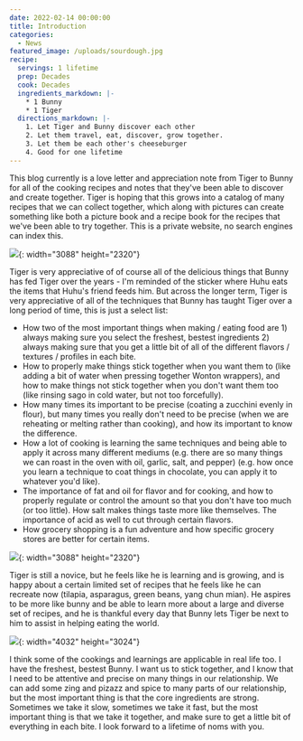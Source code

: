 ```yaml
---
date: 2022-02-14 00:00:00
title: Introduction
categories:
  - News
featured_image: /uploads/sourdough.jpg
recipe:
  servings: 1 lifetime
  prep: Decades
  cook: Decades
  ingredients_markdown: |-
    * 1 Bunny
    * 1 Tiger
  directions_markdown: |-
    1. Let Tiger and Bunny discover each other
    2. Let them travel, eat, discover, grow together.
    3. Let them be each other's cheeseburger
    4. Good for one lifetime
---
```


This blog currently is a love letter and appreciation note from Tiger to Bunny for all of the cooking recipes and notes that they've been able to discover and create together. Tiger is hoping that this grows into a catalog of many recipes that we can collect together, which along with pictures can create something like both a picture book and a recipe book for the recipes that we've been able to try together. This is a private website, no search engines can index this.

![](uploads/thanksgiving-meal.jpg){: width="3088" height="2320"}

Tiger is very appreciative of of course all of the delicious things that Bunny has fed Tiger over the years - I'm reminded of the sticker where Huhu eats the items that Huhu's friend feeds him. But across the longer term, Tiger is very appreciative of all of the techniques that Bunny has taught Tiger over a long period of time, this is just a select list:

* How two of the most important things when making / eating food are 1) always making sure you select the freshest, bestest ingredients 2) always making sure that you get a little bit of all of the different flavors / textures / profiles in each bite.
* How to properly make things stick together when you want them to (like adding a bit of water when pressing together Wonton wrappers), and how to make things not stick together when you don't want them too (like rinsing sago in cold water, but not too forcefully).
* How many times its important to be precise (coating a zucchini evenly in flour), but many times you really don't need to be precise (when we are reheating or melting rather than cooking), and how its important to know the difference.
* How a lot of cooking is learning the same techniques and being able to apply it across many different mediums (e.g. there are so many things we can roast in the oven with oil, garlic, salt, and pepper) (e.g. how once you learn a technique to coat things in chocolate, you can apply it to whatever you'd like).
* The importance of fat and oil for flavor and for cooking, and how to properly regulate or control the amount so that you don't have too much (or too little). How salt makes things taste more like themselves. The importance of acid as well to cut through certain flavors.
* How grocery shopping is a fun adventure and how specific grocery stores are better for certain items.

![](uploads/trader-joes-haul.jpg){: width="3088" height="2320"}

Tiger is still a novice, but he feels like he is learning and is growing, and is happy about a certain limited set of recipes that he feels like he can recreate now (tilapia, asparagus, green beans, yang chun mian). He aspires to be more like bunny and be able to learn more about a large and diverse set of recipes, and he is thankful every day that Bunny lets Tiger be next to him to assist in helping eating the world.

![](uploads/long-island-pies.jpg){: width="4032" height="3024"}

I think some of the cookings and learnings are applicable in real life too. I have the freshest, bestest Bunny. I want us to stick together, and I know that I need to be attentive and precise on many things in our relationship. We can add some zing and pizazz and spice to many parts of our relationship, but the most important thing is that the core ingredients are strong. Sometimes we take it slow, sometimes we take it fast, but the most important thing is that we take it together, and make sure to get a little bit of everything in each bite. I look forward to a lifetime of noms with you.
